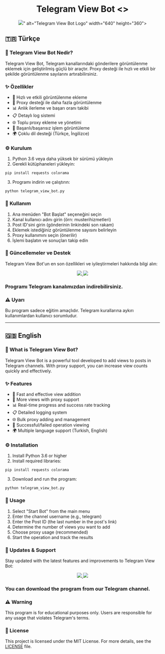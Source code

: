 # <h1 align="center"> Telegram View Bot <\> </h1>
<p align="center">
  <img src="https://i.hizliresim.com/5xp66oe.png"></a>" alt="Telegram View Bot Logo" width="640" height="360">
</p>

## 🇹🇷 Türkçe

### 📱 Telegram View Bot Nedir?
Telegram View Bot, Telegram kanallarındaki gönderilere görüntülenme eklemek için geliştirilmiş güçlü bir araçtır. Proxy desteği ile hızlı ve etkili bir şekilde görüntülenme sayılarını artırabilirsiniz.

### ✨ Özellikler
- 🚀 Hızlı ve etkili görüntülenme ekleme
- 🔄 Proxy desteği ile daha fazla görüntülenme
- 📊 Anlık ilerleme ve başarı oranı takibi
- 📋 Detaylı log sistemi
- 🌐 Toplu proxy ekleme ve yönetimi
- 🔎 Başarılı/başarısız işlem görüntüleme
- 🌍 Çoklu dil desteği (Türkçe, İngilizce)

### ⚙️ Kurulum
1. Python 3.6 veya daha yüksek bir sürümü yükleyin
2. Gerekli kütüphaneleri yükleyin:
```
pip install requests colorama
```
3. Programı indirin ve çalıştırın:
```
python telegram_view_bot.py
```

### 📝 Kullanım
1. Ana menüden "Bot Başlat" seçeneğini seçin
2. Kanal kullanıcı adını girin (örn: musterihizmetleri)
3. Post ID'sini girin (gönderinin linkindeki son rakam)
4. Eklemek istediğiniz görüntülenme sayısını belirleyin
5. Proxy kullanımını seçin (önerilir)
6. İşlemi başlatın ve sonuçları takip edin

### 🔄 Güncellemeler ve Destek
Telegram View Bot'un en son özellikleri ve iyileştirmeleri hakkında bilgi alın:
<p align="center">
  <a href="https://telegram.me/ViewBotSupport">
    <img src="https://img.shields.io/badge/Katıl-Destek%20Grubu-blue?style=for-the-badge&logo=telegram">
  </a>
  <a href="https://telegram.me/ViewBotChannel">
    <img src="https://img.shields.io/badge/Katıl-Güncelleme%20Kanalı-blue?style=for-the-badge&logo=telegram">
  </a>
</p>

<h3>Programı Telegram kanalımızdan indirebilirsiniz.</h3>

### ⚠️ Uyarı
Bu program sadece eğitim amaçlıdır. Telegram kurallarına aykırı kullanımlardan kullanıcı sorumludur.

---

## 🇬🇧 English

### 📱 What is Telegram View Bot?
Telegram View Bot is a powerful tool developed to add views to posts in Telegram channels. With proxy support, you can increase view counts quickly and effectively.

### ✨ Features
- 🚀 Fast and effective view addition
- 🔄 More views with proxy support
- 📊 Real-time progress and success rate tracking
- 📋 Detailed logging system
- 🌐 Bulk proxy adding and management
- 🔎 Successful/failed operation viewing
- 🌍 Multiple language support (Turkish, English)

### ⚙️ Installation
1. Install Python 3.6 or higher
2. Install required libraries:
```
pip install requests colorama
```
3. Download and run the program:
```
python telegram_view_bot.py
```

### 📝 Usage
1. Select "Start Bot" from the main menu
2. Enter the channel username (e.g., telegram)
3. Enter the Post ID (the last number in the post's link)
4. Determine the number of views you want to add
5. Choose proxy usage (recommended)
6. Start the operation and track the results

### 🔄 Updates & Support
Stay updated with the latest features and improvements to Telegram View Bot:
<p align="center">
  <a href="https://telegram.me/ViewBotSupport">
    <img src="https://img.shields.io/badge/Join-Support%20Group-blue?style=for-the-badge&logo=telegram">
  </a>
  <a href="https://telegram.me/ViewBotChannel">
    <img src="https://img.shields.io/badge/Join-Update%20Channel-blue?style=for-the-badge&logo=telegram">
  </a>
</p>

<h3>You can download the program from our Telegram channel.</h3>

### ⚠️ Warning
This program is for educational purposes only. Users are responsible for any usage that violates Telegram's terms.

### 📜 License
This project is licensed under the MIT License. For more details, see the [LICENSE](LICENSE) file.
